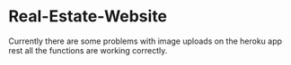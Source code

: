 # Real-Estate-Website
<p>Currently there are some problems with image uploads on the heroku app rest all the functions are working correctly.</p>
